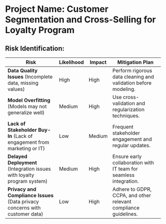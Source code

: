 # Project Name: Customer Segmentation and Cross-Selling for Loyalty Program

## Risk Identification:

| Risk                                    | Likelihood | Impact | Mitigation Plan                                                |
|-----------------------------------------|------------|--------|---------------------------------------------------------------|
| **Data Quality Issues** (Incomplete data, missing values) | High       | High   | Perform rigorous data cleaning and validation before modeling. |
| **Model Overfitting** (Models may not generalize well) | Medium     | High   | Use cross-validation and regularization techniques.           |
| **Lack of Stakeholder Buy-In** (Lack of engagement from marketing or IT) | Low        | Medium | Frequent stakeholder engagement and regular updates.          |
| **Delayed Deployment** (Integration issues with loyalty program system) | Medium     | High   | Ensure early collaboration with IT team for seamless integration. |
| **Privacy and Compliance Issues** (Data privacy concerns with customer data) | Low        | High   | Adhere to GDPR, CCPA, and other relevant compliance guidelines. |
